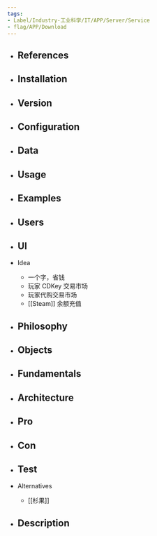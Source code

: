 ```yaml
---
tags:
- Label/Industry-工业科学/IT/APP/Server/Service
- flag/APP/Download
---
```


- References
    - 

- Installation
    - 

- Version
    - 

- Configuration
    - 

- Data
    - 

- Usage
    - 

- Examples
    - 

- Users
    - 

- UI
    - 

- Idea
    - 一个字，省钱
    - 玩家 CDKey 交易市场
    - 玩家代购交易市场
    - [[Steam]] 余额充值

- Philosophy
    - 

- Objects
    - 

- Fundamentals
    - 

- Architecture
    - 

- Pro
    - 

- Con
    - 

- Test
    - 

- Alternatives
    - [[杉果]]

- Description
    - 
